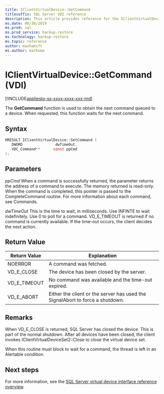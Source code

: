 ```yaml
---
title: IClientVirtualDevice::GetCommand
titlesuffix: SQL Server VDI reference
description: This article provides reference for the IClientVirtualDevice::GetCommand command.
ms.date: 08/30/2019
ms.prod: sql
ms.prod_service: backup-restore
ms.technology: backup-restore
ms.topic: reference
author: mashamsft
ms.author: mathoma
---
```


# IClientVirtualDevice::GetCommand (VDI)

[!INCLUDE[appliesto-ss-xxxx-xxxx-xxx-md](../../../includes/appliesto-ss-xxxx-xxxx-xxx-md.md)]

The **GetCommand** function is used to obtain the next command queued to a device. When requested, this function waits for the next command.

## Syntax

```c
HRESULT IClientVirtualDevice::GetCommand (
   DWORD               dwTimeOut,
   VDC_Command**      const ppCmd
);
```

## Parameters

*ppCmd*
   When a command is successfully returned, the parameter returns the address of a command to execute. The memory returned is read-only. When the command is completed, this pointer is passed to the CompleteCommand routine. For more information about each command, see Commands.

*dwTimeOut*
   This is the time to wait, in milliseconds. Use INFINTE to wait indefinitely. Use 0 to poll for a command. VD_E_TIMEOUT is returned if no command is currently available. If the time-out occurs, the client decides the next action.

## Return Value

|Return Value | Explanation |
|---|---|
| NOERROR | A command was fetched. |
| VD_E_CLOSE | The device has been closed by the server. |
| VD_E_TIMEOUT | No command was available and the time-out expired. |
| VD_E_ABORT | Either the client or the server has used the SignalAbort to force a shutdown. |

## Remarks

When VD_E_CLOSE is returned, SQL Server has closed the device. This is part of the normal shutdown. After all devices have been closed, the client invokes IClientVirtualDeviceSet2::Close to close the virtual device set.

When this routine must block to wait for a command, the thread is left in an Alertable condition.

## Next steps

For more information, see the [SQL Server virtual device interface reference overview](reference-virtual-device-interface.md).